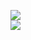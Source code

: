 [![](https://img.shields.io/badge/Made%20With-Github%20Spray-lightgrey.svg?style=for-the-badge&logo=github)](https://github.com/Annihil/github-spray#21390)  
[![](https://i.imgur.com/2DrTn0Z.gif)](https://github.com/Annihil/github-spray)